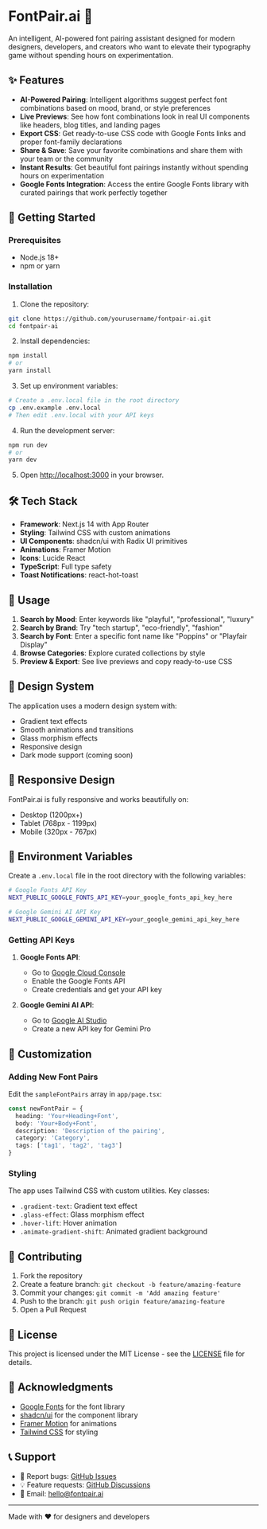 # FontPair.ai 🎨

An intelligent, AI-powered font pairing assistant designed for modern designers, developers, and creators who want to elevate their typography game without spending hours on experimentation.

## ✨ Features

- **AI-Powered Pairing**: Intelligent algorithms suggest perfect font combinations based on mood, brand, or style preferences
- **Live Previews**: See how font combinations look in real UI components like headers, blog titles, and landing pages
- **Export CSS**: Get ready-to-use CSS code with Google Fonts links and proper font-family declarations
- **Share & Save**: Save your favorite combinations and share them with your team or the community
- **Instant Results**: Get beautiful font pairings instantly without spending hours on experimentation
- **Google Fonts Integration**: Access the entire Google Fonts library with curated pairings that work perfectly together

## 🚀 Getting Started

### Prerequisites

- Node.js 18+ 
- npm or yarn

### Installation

1. Clone the repository:
```bash
git clone https://github.com/yourusername/fontpair-ai.git
cd fontpair-ai
```

2. Install dependencies:
```bash
npm install
# or
yarn install
```

3. Set up environment variables:
```bash
# Create a .env.local file in the root directory
cp .env.example .env.local
# Then edit .env.local with your API keys
```

4. Run the development server:
```bash
npm run dev
# or
yarn dev
```

5. Open [http://localhost:3000](http://localhost:3000) in your browser.

## 🛠️ Tech Stack

- **Framework**: Next.js 14 with App Router
- **Styling**: Tailwind CSS with custom animations
- **UI Components**: shadcn/ui with Radix UI primitives
- **Animations**: Framer Motion
- **Icons**: Lucide React
- **TypeScript**: Full type safety
- **Toast Notifications**: react-hot-toast

## 🎯 Usage

1. **Search by Mood**: Enter keywords like "playful", "professional", "luxury"
2. **Search by Brand**: Try "tech startup", "eco-friendly", "fashion"
3. **Search by Font**: Enter a specific font name like "Poppins" or "Playfair Display"
4. **Browse Categories**: Explore curated collections by style
5. **Preview & Export**: See live previews and copy ready-to-use CSS

## 🎨 Design System

The application uses a modern design system with:
- Gradient text effects
- Smooth animations and transitions
- Glass morphism effects
- Responsive design
- Dark mode support (coming soon)

## 📱 Responsive Design

FontPair.ai is fully responsive and works beautifully on:
- Desktop (1200px+)
- Tablet (768px - 1199px)
- Mobile (320px - 767px)

## 🔧 Environment Variables

Create a `.env.local` file in the root directory with the following variables:

```bash
# Google Fonts API Key
NEXT_PUBLIC_GOOGLE_FONTS_API_KEY=your_google_fonts_api_key_here

# Google Gemini AI API Key  
NEXT_PUBLIC_GOOGLE_GEMINI_API_KEY=your_google_gemini_api_key_here
```

### Getting API Keys

1. **Google Fonts API**: 
   - Go to [Google Cloud Console](https://console.cloud.google.com/)
   - Enable the Google Fonts API
   - Create credentials and get your API key

2. **Google Gemini AI API**:
   - Go to [Google AI Studio](https://makersuite.google.com/app/apikey)
   - Create a new API key for Gemini Pro

## 🔧 Customization

### Adding New Font Pairs

Edit the `sampleFontPairs` array in `app/page.tsx`:

```typescript
const newFontPair = {
  heading: 'Your+Heading+Font',
  body: 'Your+Body+Font',
  description: 'Description of the pairing',
  category: 'Category',
  tags: ['tag1', 'tag2', 'tag3']
}
```

### Styling

The app uses Tailwind CSS with custom utilities. Key classes:
- `.gradient-text`: Gradient text effect
- `.glass-effect`: Glass morphism effect
- `.hover-lift`: Hover animation
- `.animate-gradient-shift`: Animated gradient background

## 🤝 Contributing

1. Fork the repository
2. Create a feature branch: `git checkout -b feature/amazing-feature`
3. Commit your changes: `git commit -m 'Add amazing feature'`
4. Push to the branch: `git push origin feature/amazing-feature`
5. Open a Pull Request

## 📄 License

This project is licensed under the MIT License - see the [LICENSE](LICENSE) file for details.

## 🙏 Acknowledgments

- [Google Fonts](https://fonts.google.com/) for the font library
- [shadcn/ui](https://ui.shadcn.com/) for the component library
- [Framer Motion](https://www.framer.com/motion/) for animations
- [Tailwind CSS](https://tailwindcss.com/) for styling

## 📞 Support

- 🐛 Report bugs: [GitHub Issues](https://github.com/yourusername/fontpair-ai/issues)
- 💡 Feature requests: [GitHub Discussions](https://github.com/yourusername/fontpair-ai/discussions)
- 📧 Email: hello@fontpair.ai

---

Made with ❤️ for designers and developers
